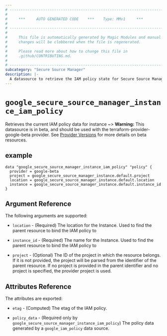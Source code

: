 ```yaml
---
# ----------------------------------------------------------------------------
#
#     ***     AUTO GENERATED CODE    ***    Type: MMv1     ***
#
# ----------------------------------------------------------------------------
#
#     This file is automatically generated by Magic Modules and manual
#     changes will be clobbered when the file is regenerated.
#
#     Please read more about how to change this file in
#     .github/CONTRIBUTING.md.
#
# ----------------------------------------------------------------------------
subcategory: "Secure Source Manager"
description: |-
  A datasource to retrieve the IAM policy state for Secure Source Manager Instance
---
```



# `google_secure_source_manager_instance_iam_policy`
Retrieves the current IAM policy data for instance
~> **Warning:** This datasource is in beta, and should be used with the terraform-provider-google-beta provider.
See [Provider Versions](https://terraform.io/docs/providers/google/guides/provider_versions.html) for more details on beta resources.



## example

```hcl
data "google_secure_source_manager_instance_iam_policy" "policy" {
  provider = google-beta
  project = google_secure_source_manager_instance.default.project
  location = google_secure_source_manager_instance.default.location
  instance = google_secure_source_manager_instance.default.instance_id
}
```

## Argument Reference

The following arguments are supported:

* `location` - (Required) The location for the Instance.
 Used to find the parent resource to bind the IAM policy to
* `instance_id` - (Required) The name for the Instance.
 Used to find the parent resource to bind the IAM policy to

* `project` - (Optional) The ID of the project in which the resource belongs.
    If it is not provided, the project will be parsed from the identifier of the parent resource. If no project is provided in the parent identifier and no project is specified, the provider project is used.

## Attributes Reference

The attributes are exported:

* `etag` - (Computed) The etag of the IAM policy.

* `policy_data` - (Required only by `google_secure_source_manager_instance_iam_policy`) The policy data generated by
  a `google_iam_policy` data source.
